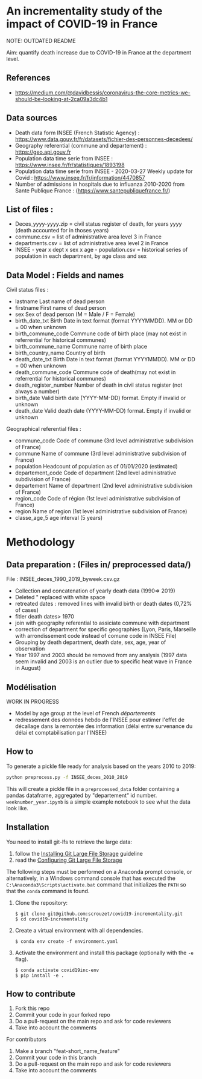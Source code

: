 # An incrementality study of the impact of COVID-19 in France

NOTE: OUTDATED README

Aim: quantify death increase due to COVID-19 in France at the department level.

## References

- https://medium.com/@davidbessis/coronavirus-the-core-metrics-we-should-be-looking-at-2ca09a3dc4b1

## Data sources

- Death data form INSEE (French Statistic Agency) : https://www.data.gouv.fr/fr/datasets/fichier-des-personnes-decedees/
- Geography referential (commune and departement) : https://geo.api.gouv.fr
- Population data time serie from INSEE : https://www.insee.fr/fr/statistiques/1893198
- Population data time serie from INSEE - 2020-03-27 Weekly update for Covid : https://www.insee.fr/fr/information/4470857
- Number of admissions in hospitals due to influanza 2010-2020 from Sante Publique France : (https://www.santepubliquefrance.fr/)

## List of files : 
- Deces_yyyy-yyyy.zip = civil status register of death, for years yyyy (death accounted for in thoses years)
- commune.csv = list of administrative area level 3 in France
- departments.csv = list of administrative area level 2 in France
- INSEE - year x dept x sex x age - population.csv = historical series of population in each department, by age class and sex 

## Data Model : Fields and names
Civil status files : 
- lastname	Last name of dead person
- firstname	First name of dead person
- sex	Sex of dead person (M = Male / F = Female)
- birth_date_txt	Birth Date in text format (format YYYYMMDD). MM or DD = 00 when unknown
- birth_commune_code	Commune code of birth place (may not exist in referrential for historical communes)
- birth_commune_name	Commune name of birth place
- birth_country_name	Country of birth
- death_date_txt	Birth Date in text format (format YYYYMMDD). MM or DD = 00 when unknown
- death_commune_code	Commune code of death(may not exist in referrential for historical communes)
- death_register_number	Number of death in civil status register (not always a number)
- birth_date	Valid birth date (YYYY-MM-DD) format. Empty if invalid or unknown
- death_date	Valid death date (YYYY-MM-DD) format. Empty if invalid or unknown

Geographical referential files  :
- commune_code	Code of commune (3rd level administrative subdivision of France)
- commune	Name of commune (3rd level administrative subdivision of France)
- population	Headcount of population as of 01/01/2020 (estimated)
- departement_code	Code of department (2nd level administrative subdivision of France)
- departement	Name of department (2nd level administrative subdivision of France)
- region_code	Code of région (1st level administrative subdivision of France)
- region	Name of region (1st level administrative subdivision of France)
- classe_age_5  age interval (5 years)

# Methodology

## Data preparation : (Files in/ preprocessed data/)
File : INSEE_deces_1990_2019_byweek.csv.gz
- Collection and concatenation of yearly death data (1990=> 2019)
- Deleted " replaced with white space
- retreated  dates : removed lines with invalid birth or death dates (0,72% of cases)
- fitler death dates> 1970
- join with geography referential to assiciate commune with department
- correction of department for specific geographies (Lyon, Paris, Marseille with arrondissement code instead of comune code in INSEE File)
- Grouping by death department, death date, sex, age, year of observation
- Year 1997 and 2003 should be removed from any analysis (1997 data seem invalid and 2003 is an outlier due to specific heat wave in France in August)


## Modélisation
WORK IN PROGRESS
- Model by age group at the level of French *départements*
- redressement des données hebdo de l'INSEE pour estimer l'effet de décallage dans la remontée des information (délai entre survenance du délai et comptabilisation par l'INSEE)

## How to

To generate a pickle file ready for analysis based on the years 2010 to 2019:

```bash
python preprocess.py -f INSEE_deces_2010_2019
```

This will create a pickle file in a `preprocessed_data` folder containing a pandas dataframe, aggregated by "departement" id number. `weeknumber_year.ipynb` is a simple example notebook to see what the data look like.


## Installation

You need to install git-lfs to retrieve the large data:
1. follow the [Installing Git Large File Storage](https://help.github.com/en/github/managing-large-files/installing-git-large-file-storage) guideline
2. read the [Configuring Git Large File Storage](https://help.github.com/en/github/managing-large-files/configuring-git-large-file-storage)

The following steps must be performed on a Anaconda prompt console, or 
alternatively, in a Windows command console that has executed the 
`C:\Anaconda3\Scripts\activate.bat` command that initializes the `PATH` so that
the `conda` command is found.

1. Clone the repository:
    ```
    $ git clone git@github.com:scrouzet/covid19-incrementality.git
    $ cd covid19-incrementality
    ```
    
2. Create a virtual environment with all dependencies.
    ```
    $ conda env create -f environment.yaml
    ```
    
3. Activate the environment and install this package (optionally with the `-e` flag).
    ```
    $ conda activate covid19inc-env
    $ pip install -e .
    ```

## How to contribute

1. Fork this repo
2. Commit your code in your forked repo
3. Do a pull-request on the main repo and ask for code reviewers
4. Take into account the comments

For contributors
1. Make a branch "feat-short_name_feature"
2. Commit your code in this branch
3. Do a pull-request on the main repo and ask for code reviewers
4. Take into account the comments
